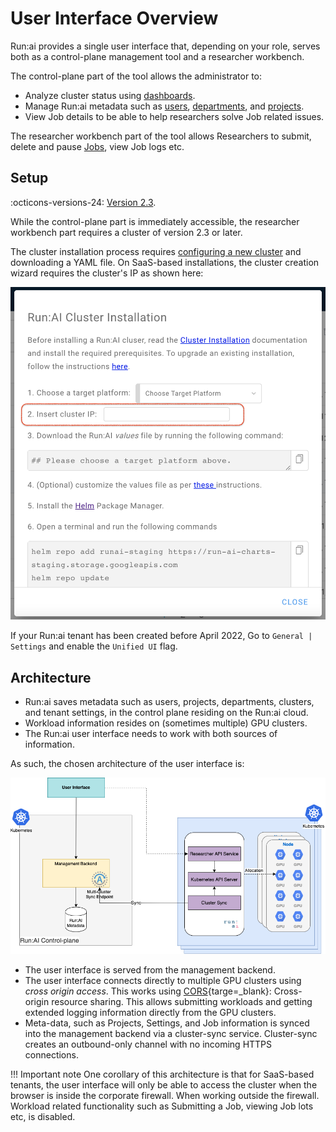 # User Interface Overview

Run:ai provides a single user interface that, depending on your role, serves both as a control-plane management tool and a researcher workbench. 


The control-plane part of the tool allows the administrator to:

* Analyze cluster status using [dashboards](dashboard-analysis.md).
* Manage Run:ai metadata such as [users](admin-ui-users.md), [departments](department-setup.md), and [projects](project-setup.md). 
* View Job details to be able to help researchers solve Job related issues.

The researcher workbench part of the tool allows Researchers to submit, delete and pause [Jobs](jobs.md), view Job logs etc.

## Setup

:octicons-versions-24: [Version 2.3](../../home/whats-new-2022.md#march-2022-runai-version-23).

While the control-plane part is immediately accessible, the researcher workbench part requires a cluster of version 2.3 or later. 

The cluster installation process requires [configuring a new cluster](../runai-setup/cluster-setup/cluster-install.md) and downloading a YAML file. 
On SaaS-based installations, the cluster creation wizard requires the cluster's IP as shown here:

![cluster-wizard.png](img/cluster-wizard.png)

If your Run:ai tenant has been created before April 2022, Go to `General | Settings` and enable the `Unified UI` flag. 

## Architecture

* Run:ai saves metadata such as users, projects, departments, clusters, and tenant settings, in the control plane residing on the Run:ai cloud.
* Workload information resides on (sometimes multiple) GPU clusters. 
* The Run:ai user interface needs to work with both sources of information. 

As such, the chosen architecture of the user interface is:

![ui-architecture.png](img/ui-architecture.png)

* The user interface is served from the management backend.
* The user interface connects directly to multiple GPU clusters using _cross origin access_. This works using [CORS](https://developer.mozilla.org/en-US/docs/Web/HTTP/CORS){targe=_blank}: Cross-origin resource sharing. This allows submitting workloads and getting extended logging information directly from the GPU clusters. 
* Meta-data, such as Projects, Settings, and Job information is synced into the management backend via a cluster-sync service. Cluster-sync creates an outbound-only channel with no incoming HTTPS connections.  

!!! Important note
    One corollary of this architecture is that for SaaS-based tenants, the user interface will only be able to access the cluster when the browser is inside the corporate firewall. When working outside the firewall. Workload related functionality such as Submitting a Job, viewing Job lots etc, is disabled. 

